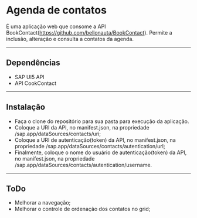 # Agenda de contatos

É uma aplicação web que consome a API BookContact(https://github.com/bellonauta/BookContact).
Permite a inclusão, alteração e consulta a contatos da agenda.

---
## Dependências
- SAP UI5 API
- API CookContact

---
## Instalação
- Faça o clone do repositório para sua pasta para execução da aplicação.
- Coloque a URI da API, no manifest.json, na propriedade /sap.app/dataSources/contacts/uri;
- Coloque a URI de autenticação(token) da API, no manifest.json, na propriedade 
/sap.app/dataSources/contacts/autentication/url;
- Finalmente, coloque o nome do usuário de autenticação(token) da API, no manifest.json, na propriedade 
/sap.app/dataSources/contacts/autentication/username.

---
## ToDo
- Melhorar a navegação;
- Melhorar o controle de ordenação dos contatos no grid;